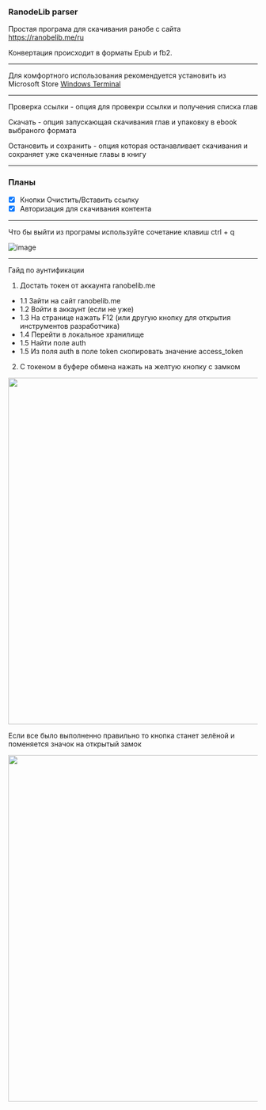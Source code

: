 ### RanodeLib parser

Простая програма для скачивания ранобе с сайта https://ranobelib.me/ru

Конвертация происходит в форматы Epub и fb2.

---

Для комфортного использования рекомендуется установить из Microsoft Store [Windows Terminal](https://www.microsoft.com/store/productId/9N0DX20HK701?ocid=pdpshare)

---

Проверка ссылки - опция для провекри ссылки и получения списка глав

Скачать - опция запускающая скачивания глав и упаковку в ebook выбраного формата

Остановить и сохранить - опция которая останавливает скачивания и сохраняет уже скаченные главы в книгу

---
### Планы
- [X] Кнопки Очистить/Вставить ссылку
- [X] Авторизация для скачивания контента

---
Что бы выйти из програмы используйте сочетание клавиш ctrl + q


![image](https://github.com/user-attachments/assets/619eec40-0a7a-4b34-80bf-dabb41fa2f4e)


---

Гайд по аунтификации

1. Достать токен от аккаунта ranobelib.me
 - 1.1 Зайти на сайт ranobelib.me
 - 1.2 Войти в аккаунт (если не уже)
 - 1.3 На странице нажать F12 (или другую кнопку для открытия инструментов разработчика)
 - 1.4 Перейти в локальное хранилище
 - 1.5 Найти поле auth
 - 1.5 Из поля auth в поле token скопировать значение access_token
2. С токеном в буфере обмена нажать на желтую кнопку с замком

<img src="https://github.com/user-attachments/assets/d35f5286-00d0-4e1e-a22c-8c02b5fc557a" width="700">

Если все было выполненно правильно то кнопка станет зелёной и поменяется значок на открытый замок

<img src="https://github.com/user-attachments/assets/f27c93b1-c5bf-4673-bed2-3fcc97a90f8c" width="700">


